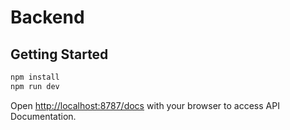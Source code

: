 # Backend

## Getting Started

```bash
npm install
npm run dev

```

Open [http://localhost:8787/docs](http://localhost:8787/docs) with your browser to access API Documentation.
